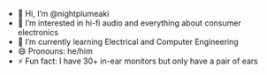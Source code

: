 - 👋 Hi, I’m @nightplumeaki
- 👀 I’m interested in hi-fi audio and everything about consumer electronics
- 🌱 I’m currently learning Electrical and Computer Engineering
- 😄 Pronouns: he/him
- ⚡ Fun fact: I have 30+ in-ear monitors but only have a pair of ears

<!---
nightplumeaki/nightplumeaki is a ✨ special ✨ repository because its `README.md` (this file) appears on your GitHub profile.
You can click the Preview link to take a look at your changes.
--->
